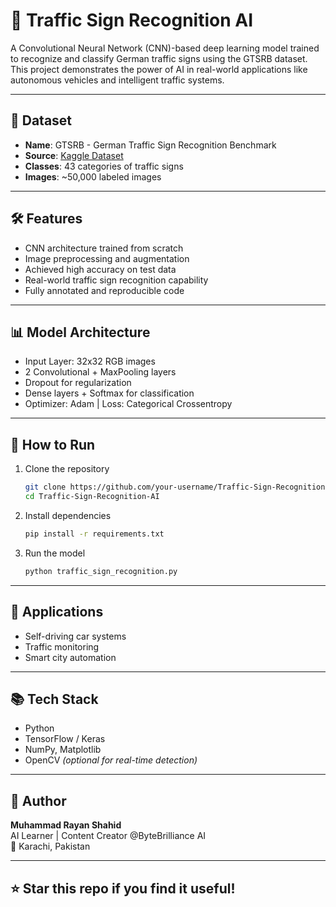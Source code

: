 # 🚦 Traffic Sign Recognition AI

A Convolutional Neural Network (CNN)-based deep learning model trained to recognize and classify German traffic signs using the GTSRB dataset. This project demonstrates the power of AI in real-world applications like autonomous vehicles and intelligent traffic systems.

---

## 📁 Dataset

- **Name**: GTSRB - German Traffic Sign Recognition Benchmark  
- **Source**: [Kaggle Dataset](https://www.kaggle.com/datasets/meowmeowmeowmeowmeow/gtsrb-german-traffic-sign)  
- **Classes**: 43 categories of traffic signs  
- **Images**: ~50,000 labeled images

---

## 🛠️ Features

- CNN architecture trained from scratch  
- Image preprocessing and augmentation  
- Achieved high accuracy on test data  
- Real-world traffic sign recognition capability  
- Fully annotated and reproducible code

---

## 📊 Model Architecture

- Input Layer: 32x32 RGB images  
- 2 Convolutional + MaxPooling layers  
- Dropout for regularization  
- Dense layers + Softmax for classification  
- Optimizer: Adam | Loss: Categorical Crossentropy

---

## 🚀 How to Run

1. Clone the repository  
   ```bash
   git clone https://github.com/your-username/Traffic-Sign-Recognition-AI.git
   cd Traffic-Sign-Recognition-AI
   ```

2. Install dependencies  
   ```bash
   pip install -r requirements.txt
   ```

3. Run the model  
   ```bash
   python traffic_sign_recognition.py
   ```

---

## 📌 Applications

- Self-driving car systems  
- Traffic monitoring  
- Smart city automation

---

## 📚 Tech Stack

- Python  
- TensorFlow / Keras  
- NumPy, Matplotlib  
- OpenCV *(optional for real-time detection)*

---

## 🤖 Author

**Muhammad Rayan Shahid**  
AI Learner | Content Creator @ByteBrilliance AI  
📍 Karachi, Pakistan

---

## ⭐ Star this repo if you find it useful!
